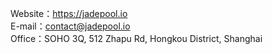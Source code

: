 Website：https://jadepool.io
<br>
E-mail：contact@jadepool.io
<br>
Office：SOHO 3Q, 512 Zhapu Rd, Hongkou District, Shanghai
